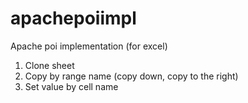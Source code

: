 # apachepoiimpl
Apache poi implementation (for excel)
1. Clone sheet
2. Copy by range name (copy down, copy to the right)
3. Set value by cell name
